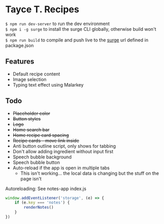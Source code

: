 # Tayce T. Recipes

`$ npm run dev-server` to run the dev environment  
`$ npm i -g surge` to install the surge CLI globally, otherwise build won't work  
`$ npm run build` to compile and push live to the [surge](https://surge.sh/) url defined in package.json

## Features

* Default recipe content
* Image selection
* Typing text effect using Malarkey

## Todo

* ~~Placeholder color~~
* ~~Button styles~~
* ~~Logo~~
* ~~Home search bar~~
* ~~Home recipe card spacing~~
* ~~Recipe cards - move link inside~~
* Anti button outline script, only shows for tabbing
* Don't allow adding ingredient without input first
* Speech bubble background
* Speech bubble button
* Auto-reload if the app is open in multiple tabs
    * This isn't working... the local data is changing but the stuff on the page isn't

Autoreloading: See notes-app index.js
```javascript
window.addEventListener('storage', (e) => {
    if (e.key === 'notes') {
        renderNotes()
    }
})
```